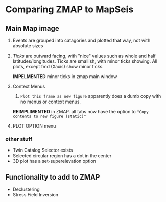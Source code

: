# Comparing ZMAP to MapSeis

## Main Map image

1. Events are grouped into catagories and plotted that way, not with absolute sizes
2. *Ticks* are outward facing, with "nice" values such as whole and half latitudes/longitudes.  Ticks are smallish, with minor ticks showing. All plots, except fmd (Xaxis) show minor ticks. 

    **IMPELMENTED** minor ticks in zmap main window

3. Context Menus
    1. `Plot this frame as new figure` apparently does a dumb copy with no menus or context menus. 
    
    **REIMPLIMENTED** in ZMAP. all tabs now have the option to `"Copy contents to new figure (static)"` 
4. PLOT OPTION menu

### other stuff

- Twin Catalog Selector exists
- Selected circular region has a dot in the center
- 3D plot has a set-superelevation option

## Functionality to add to ZMAP
- Declustering
- Stress Field Inversion